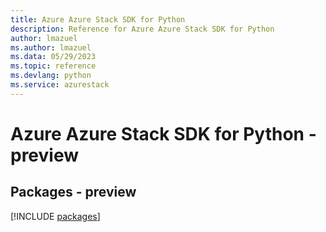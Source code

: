 ```yaml
---
title: Azure Azure Stack SDK for Python
description: Reference for Azure Azure Stack SDK for Python
author: lmazuel
ms.author: lmazuel
ms.data: 05/29/2023
ms.topic: reference
ms.devlang: python
ms.service: azurestack
---
```

# Azure Azure Stack SDK for Python - preview
## Packages - preview
[!INCLUDE [packages](azure-stack-index.md)]